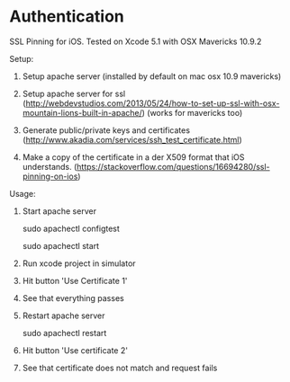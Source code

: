 Authentication
==============

SSL Pinning for iOS.  Tested on Xcode 5.1 with OSX Mavericks 10.9.2

Setup:

1. Setup apache server (installed by default on mac osx 10.9 mavericks)

2. Setup apache server for ssl (http://webdevstudios.com/2013/05/24/how-to-set-up-ssl-with-osx-mountain-lions-built-in-apache/) (works for mavericks too)

3. Generate public/private keys and certificates (http://www.akadia.com/services/ssh_test_certificate.html)

4. Make a copy of the certificate in a der X509 format that iOS understands. (https://stackoverflow.com/questions/16694280/ssl-pinning-on-ios)


Usage:

1. Start apache server

      sudo apachectl configtest 

      sudo apachectl start

2. Run xcode project in simulator
3. Hit button 'Use Certificate 1'
4. See that everything passes
5. Restart apache server

      sudo apachectl restart

6. Hit button 'Use certificate 2'
7. See that certificate does not match and request fails


